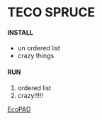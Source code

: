 # TECO SPRUCE

#### INSTALL

* un ordered list
* crazy things


#### RUN

1. ordered list
2. crazy!!!!!


[EcoPAD](http://ecolab.cybercommons.org/ecopad_portal/)

